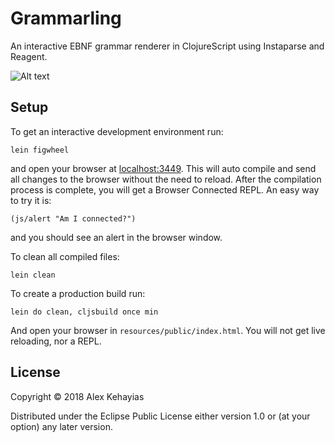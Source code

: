 # Grammarling

An interactive EBNF grammar renderer in ClojureScript using Instaparse and Reagent.

![Alt text](/../screenshots/screenshot.png?raw=true "Grammarling EBNF parser to HTML and CSS screenshot")

## Setup

To get an interactive development environment run:

    lein figwheel

and open your browser at [localhost:3449](http://localhost:3449/).
This will auto compile and send all changes to the browser without the
need to reload. After the compilation process is complete, you will
get a Browser Connected REPL. An easy way to try it is:

    (js/alert "Am I connected?")

and you should see an alert in the browser window.

To clean all compiled files:

    lein clean

To create a production build run:

    lein do clean, cljsbuild once min

And open your browser in `resources/public/index.html`. You will not
get live reloading, nor a REPL.

## License

Copyright © 2018 Alex Kehayias

Distributed under the Eclipse Public License either version 1.0 or (at your option) any later version.
